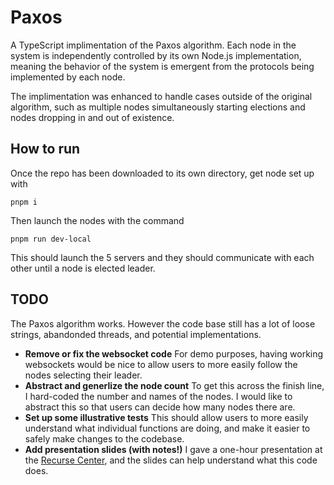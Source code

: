 # Paxos

A TypeScript implimentation of the Paxos algorithm.
Each node in the system is independently controlled by its own Node.js implementation, meaning the behavior of the system is emergent from the protocols being implemented by each node.

The implimentation was enhanced to handle cases outside of the original algorithm, such as multiple nodes simultaneously starting elections and nodes dropping in and out of existence.

## How to run

Once the repo has been downloaded to its own directory, get node set up with

`pnpm i`

Then launch the nodes with the command

`pnpm run dev-local`

This should launch the 5 servers and they should communicate with each other until a node is elected leader.

## TODO

The Paxos algorithm works.
However the code base still has a lot of loose strings, abandonded threads, and potential implementations.

- **Remove or fix the websocket code** For demo purposes, having working websockets would be nice to allow users to more easily follow the nodes selecting their leader.
- **Abstract and generlize the node count** To get this across the finish line, I hard-coded the number and names of the nodes. I would like to abstract this so that users can decide how many nodes there are.
- **Set up some illustrative tests** This should allow users to more easily understand what individual functions are doing, and make it easier to safely make changes to the codebase.
- **Add presentation slides (with notes!)** I gave a one-hour presentation at the [Recurse Center](https://www.recurse.com), and the slides can help understand what this code does.
